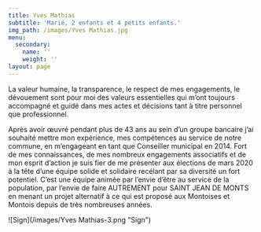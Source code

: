 ```yaml
---
title: Yves Mathias
subtitle: 'Marié, 2 enfants et 4 petits enfants.'
img_path: /images/Yves Mathias.jpg
menu:
  secondary:
    name: ''
    weight: ''
layout: page
---
```

La valeur humaine, la transparence, le respect de mes engagements, le dévouement sont pour moi des valeurs essentielles qui m’ont toujours accompagné et guidé dans mes actes et décisions tant à titre personnel que professionnel.

Après avoir œuvré pendant plus de 43 ans au sein d’un groupe bancaire j’ai souhaité mettre mon expérience, mes compétences au service de notre commune, en m’engageant en tant que Conseiller municipal en 2014. Fort de mes connaissances, de mes nombreux engagements associatifs et de mon esprit d’action je suis fier de me présenter aux élections de mars 2020 à la tête d’une équipe solide et solidaire recélant par sa diversité un fort potentiel. C’est une équipe animée par l’envie d’être au service de la population, par l’envie de faire AUTREMENT pour SAINT JEAN DE MONTS en menant un projet alternatif à ce qui est proposé aux Montoises et Montois depuis de très nombreuses années.

![Sign](/images/Yves Mathias-3.png "Sign")
